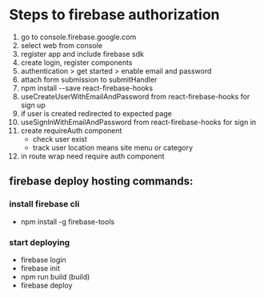 # Steps to firebase authorization
1. go to console.firebase.google.com
2. select web from console
3. register app and include firebase sdk
4. create login, register components
5. authentication > get started > enable email and password
6. attach form submission to submitHandler
7. npm install --save react-firebase-hooks
8. useCreateUserWithEmailAndPassword from react-firebase-hooks for sign up
9. if user is created redirected to expected page
10. useSignInWithEmailAndPassword from react-firebase-hooks for sign in
11. create requireAuth component
    - check user exist
    - track user location means site menu or category
12. in route wrap need require auth component

## firebase deploy hosting commands:
### install firebase cli
- npm install -g firebase-tools
### start deploying
- firebase login
- firebase init
- npm run build (build)
- firebase deploy

